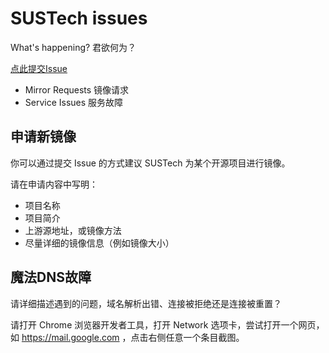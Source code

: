 # SUSTech issues
What's happening? 君欲何为？

[点此提交Issue](https://github.com/sustech-cra/issues/issues/new)

- Mirror Requests 镜像请求
- Service Issues 服务故障

## 申请新镜像

你可以通过提交 Issue 的方式建议 SUSTech 为某个开源项目进行镜像。

请在申请内容中写明：
- 项目名称
- 项目简介
- 上游源地址，或镜像方法
- 尽量详细的镜像信息（例如镜像大小）

## 魔法DNS故障

请详细描述遇到的问题，域名解析出错、连接被拒绝还是连接被重置？

请打开 Chrome 浏览器开发者工具，打开 Network 选项卡，尝试打开一个网页，如 https://mail.google.com ，点击右侧任意一个条目截图。
